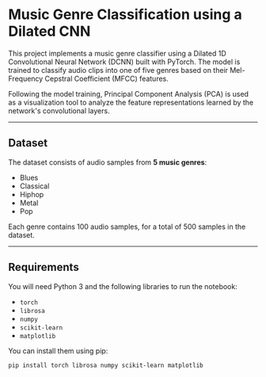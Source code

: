 # Music Genre Classification using a Dilated CNN

This project implements a music genre classifier using a Dilated 1D Convolutional Neural Network (DCNN) built with PyTorch. The model is trained to classify audio clips into one of five genres based on their Mel-Frequency Cepstral Coefficient (MFCC) features.

Following the model training, Principal Component Analysis (PCA) is used as a visualization tool to analyze the feature representations learned by the network's convolutional layers.

---

## Dataset

The dataset consists of audio samples from **5 music genres**:
* Blues
* Classical
* Hiphop
* Metal
* Pop

Each genre contains 100 audio samples, for a total of 500 samples in the dataset.

---

## Requirements

You will need Python 3 and the following libraries to run the notebook:

* `torch`
* `librosa`
* `numpy`
* `scikit-learn`
* `matplotlib`

You can install them using pip:
```bash
pip install torch librosa numpy scikit-learn matplotlib
